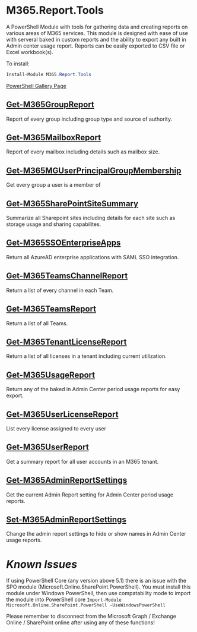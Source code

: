 # M365.Report.Tools
A PowerShell Module with tools for gathering data and creating reports on various areas of M365 services. This module is designed with ease of use with serveral baked in custom reports and the ability to export any built in Admin center usage report. Reports can be easily exported to CSV file or Excel workbook(s).

To install:
```powershell
Install-Module M365.Report.Tools
```

[PowerShell Gallery Page](https://www.powershellgallery.com/packages/M365.Report.Tools/1.0)

## [Get-M365GroupReport](docs/Get-M365GroupReport.md)
Report of every group including group type and source of authority.

## [Get-M365MailboxReport](docs/Get-M365MailboxReport.md)
Report of every mailbox including details such as mailbox size. 

## [Get-M365MGUserPrincipalGroupMembership](docs/Get-M365MGUserPrincipalGroupMembership.md)
Get every group a user is a member of

## [Get-M365SharePointSiteSummary](docs/Get-M365SharePointSiteSummary.md)
Summarize all Sharepoint sites including details for each site such as storage usage and sharing capabilites. 

## [Get-M365SSOEnterpriseApps](docs/Get-M365GroupReport.mdGet-M365SSOEnterpriseApps.md)
Return all AzureAD enterprise applications with SAML SSO integration. 

## [Get-M365TeamsChannelReport](docs/Get-M365TeamsChannelReport.md)
Return a list of every channel in each Team. 

## [Get-M365TeamsReport](docs/Get-M365TeamsReport.md)
Return a list of all Teams.

## [Get-M365TenantLicenseReport](docs/Get-M365TenantLicenseReport.md)
Return a list of all licenses in a tenant including current utilization.

## [Get-M365UsageReport](docs/Get-M365UsageReport.md)
Return any of the baked in Admin Center period usage reports for easy export. 

## [Get-M365UserLicenseReport](docs/Get-M365UserLicenseReport.md)
List every license assigned to every user

## [Get-M365UserReport](docs/Get-M365UserReport.md)
Get a summary report for all user accounts in an M365 tenant. 

## [Get-M365AdminReportSettings](docs/Get-M365AdminReportSettings.md)
Get the current Admin Report setting for Admin Center period usage reports.

## [Set-M365AdminReportSettings](docs/Set-M365AdminReportSettings.md)
Change the admin report settings to hide or show names in Admin Center usage reports. 

# *Known Issues*

If using PowerShell Core (any version above 5.1) there is an issue with the SPO module (Microsoft.Online.SharePoint.PowerShell). You must
install this module under Windows PowerShell, then use compatability mode to import the module into PowerShell core 
```Import-Module Microsoft.Online.SharePoint.PowerShell -UseWindowsPowerShell ```

Please remember to disconnect from the Microsoft Graph / Exchange Online / SharePoint online after using any of these functions!